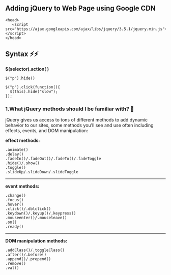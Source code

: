 
## Adding jQuery to Web Page using Google CDN

```
<head>
   <script src="https://ajax.googleapis.com/ajax/libs/jquery/3.5.1/jquery.min.js"></script>
</head>
```

## Syntax ⚡⚡

**$(selector).action( )**
```
$("p").hide()

$("p").click(function(){
  $(this).hide("slow");
});
```

### 1.What jQuery methods should I be familiar with? 💌

 
jQuery gives us access to tons of different methods to add dynamic behavior to our sites, some methods you’ll see and use often including effects, events, and DOM manipulation:

**effect methods:**
```
.animate()
.delay()
.fadeIn()/.fadeOut()/.fadeTo()/.fadeToggle
.hide()/.show()
.toggle()
.slideUp/.slideDown/.slideToggle
```
----------------------

**event methods:**
```
.change()
.focus()
.hover()
.click()/.dblclick()
.keydown()/.keyup()/.keypress()
.mouseenter()/.mouseleave()
.on()
.ready()
```
-------------------------

**DOM manipulation methods:**
```
.addClass()/.toggleClass()
.after()/.before()
.append()/.prepend()
.remove()
.val()
```
